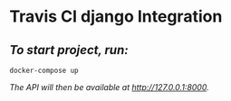 # Travis CI django Integration

## *To start project, run:*

```
docker-compose up
```

*The API will then be available at http://127.0.0.1:8000.*
